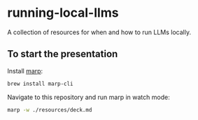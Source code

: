# running-local-llms

A collection of resources for when and how to run LLMs locally.

## To start the presentation

Install [marp](https://github.com/marp-team/marp-cli):

```bash
brew install marp-cli
```

Navigate to this repository and run marp in watch mode:

```bash
marp -w ./resources/deck.md
```
